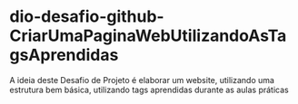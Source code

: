 # dio-desafio-github-CriarUmaPaginaWebUtilizandoAsTagsAprendidas
A ideia deste Desafio de Projeto é elaborar um website, utilizando uma estrutura bem básica, utilizando tags aprendidas durante as aulas práticas
